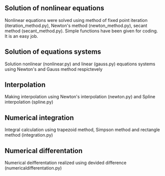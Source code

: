 
## Solution of nonlinear equations
Nonlinear equations were solved using method of fixed point iteration (iteration_method.py), Newton's method (newton_method.py), secant method (secant_method.py). Simple functions have been given for coding. It is an easy job.

## Solution of equations systems
Solution nonlinear (nonlinear.py) and linear (gauss.py) equations systems using Newton's and Gauss method respictevely

## Interpolation
Making interpolation using Newton's interpolation (newton.py) and Spline interpolation (spline.py)

## Numerical integration
Integral calculation using trapezoid method, Simpson method and rectangle method (integration.py)

## Numerical differentation
Numerical deifferentation realized using devided difference (numericaldifferentation.py)

## 
